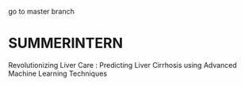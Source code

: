 go to master branch
# SUMMERINTERN
Revolutionizing Liver Care : Predicting Liver Cirrhosis using Advanced Machine Learning Techniques
